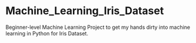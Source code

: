 # Machine_Learning_Iris_Dataset
Beginner-level Machine Learning Project to get my hands dirty into machine learning in Python for Iris Dataset. 
